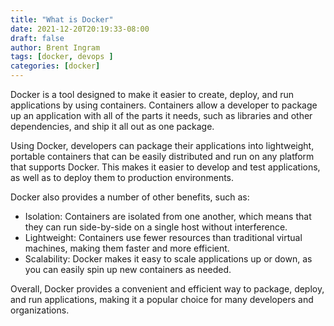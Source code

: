 ```yaml
---
title: "What is Docker"
date: 2021-12-20T20:19:33-08:00
draft: false
author: Brent Ingram
tags: [docker, devops ]
categories: [docker]
---
```


Docker is a tool designed to make it easier to create, deploy, and run applications by using containers. Containers allow a developer to package up an application with all of the parts it needs, such as libraries and other dependencies, and ship it all out as one package.  

Using Docker, developers can package their applications into lightweight, portable containers that can be easily distributed and run on any platform that supports Docker. This makes it easier to develop and test applications, as well as to deploy them to production environments.  

Docker also provides a number of other benefits, such as:
- Isolation: Containers are isolated from one another, which means that they can run side-by-side on a single host without interference.
- Lightweight: Containers use fewer resources than traditional virtual machines, making them faster and more efficient.
- Scalability: Docker makes it easy to scale applications up or down, as you can easily spin up new containers as needed.  

Overall, Docker provides a convenient and efficient way to package, deploy, and run applications, making it a popular choice for many developers and organizations.